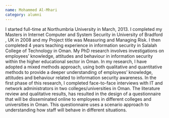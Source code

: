 ```yaml
---
name: Mohammed Al-Mhari
category: alumni
---
```

I started full-time at Northumbria University in March, 2013. I completed my Masters in Internet Computer and System Security in University of Bradford , UK in 2008 and my Project title was Measuring and Managing Risk. I then completed 4 years teaching experience in information security in Salalah College of Technology in Oman. My PhD research involves investigations on employees’ knowledge, attitudes and behaviour in information security within the higher educational sector in Oman. In my research, I have adopted a mixed methods approach, using both qualitative and quantitative methods to provide a deeper understanding of employees’ knowledge, attitudes and behaviour related to information security awareness. In the first phase of this research, I completed face-to-face interviews with IT and network administrators in two colleges/universities in Oman. The literature review and qualitative results, has resulted in the design of a questionnaire that will be disseminated online to employees in different colleges and universities in Oman. This questionnaire uses a scenario approach to understanding how staff will behave in different situations.
